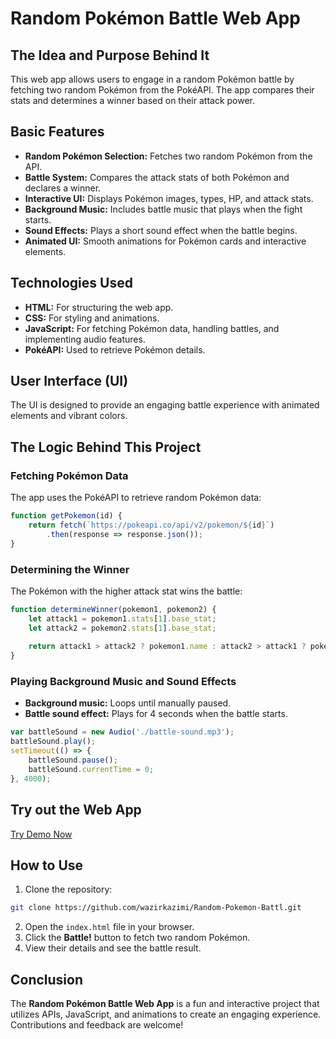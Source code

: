 # Random Pokémon Battle Web App

## The Idea and Purpose Behind It
This web app allows users to engage in a random Pokémon battle by fetching two random Pokémon from the PokéAPI. The app compares their stats and determines a winner based on their attack power.

## Basic Features
- **Random Pokémon Selection:** Fetches two random Pokémon from the API.
- **Battle System:** Compares the attack stats of both Pokémon and declares a winner.
- **Interactive UI:** Displays Pokémon images, types, HP, and attack stats.
- **Background Music:** Includes battle music that plays when the fight starts.
- **Sound Effects:** Plays a short sound effect when the battle begins.
- **Animated UI:** Smooth animations for Pokémon cards and interactive elements.

## Technologies Used
- **HTML:** For structuring the web app.
- **CSS:** For styling and animations.
- **JavaScript:** For fetching Pokémon data, handling battles, and implementing audio features.
- **PokéAPI:** Used to retrieve Pokémon details.

## User Interface (UI)
The UI is designed to provide an engaging battle experience with animated elements and vibrant colors.

## The Logic Behind This Project
### Fetching Pokémon Data
The app uses the PokéAPI to retrieve random Pokémon data:
```javascript
function getPokemon(id) {
    return fetch(`https://pokeapi.co/api/v2/pokemon/${id}`)
        .then(response => response.json());
}
```

### Determining the Winner
The Pokémon with the higher attack stat wins the battle:
```javascript
function determineWinner(pokemon1, pokemon2) {
    let attack1 = pokemon1.stats[1].base_stat;
    let attack2 = pokemon2.stats[1].base_stat;
    
    return attack1 > attack2 ? pokemon1.name : attack2 > attack1 ? pokemon2.name : "Tie";
}
```

### Playing Background Music and Sound Effects
- **Background music:** Loops until manually paused.
- **Battle sound effect:** Plays for 4 seconds when the battle starts.
```javascript
var battleSound = new Audio('./battle-sound.mp3');
battleSound.play();
setTimeout(() => {
    battleSound.pause();
    battleSound.currentTime = 0;
}, 4000);
```

## Try out the Web App
[Try Demo Now](https://random-pokemon-battle-gold.vercel.app/)

## How to Use
1. Clone the repository:
```bash
git clone https://github.com/wazirkazimi/Random-Pokemon-Battl.git
```
2. Open the `index.html` file in your browser.
3. Click the **Battle!** button to fetch two random Pokémon.
4. View their details and see the battle result.

## Conclusion
The **Random Pokémon Battle Web App** is a fun and interactive project that utilizes APIs, JavaScript, and animations to create an engaging experience. Contributions and feedback are welcome!


